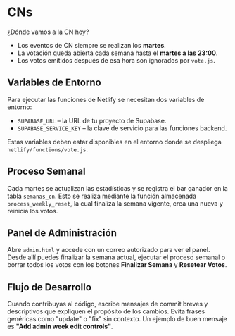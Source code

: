 # CNs
¿Dónde vamos a la CN hoy?

* Los eventos de CN siempre se realizan los **martes**.
* La votación queda abierta cada semana hasta el **martes a las 23:00**.
* Los votos emitidos después de esa hora son ignorados por `vote.js`.

## Variables de Entorno

Para ejecutar las funciones de Netlify se necesitan dos variables de entorno:

- `SUPABASE_URL` – la URL de tu proyecto de Supabase.
- `SUPABASE_SERVICE_KEY` – la clave de servicio para las funciones backend.

Estas variables deben estar disponibles en el entorno donde se despliega `netlify/functions/vote.js`.

## Proceso Semanal

Cada martes se actualizan las estadísticas y se registra el bar ganador en la tabla `semanas_cn`. Esto se realiza mediante la función almacenada `process_weekly_reset`, la cual finaliza la semana vigente, crea una nueva y reinicia los votos.

## Panel de Administración

Abre `admin.html` y accede con un correo autorizado para ver el panel. Desde allí puedes finalizar la semana actual, ejecutar el proceso semanal o borrar todos los votos con los botones **Finalizar Semana** y **Resetear Votos**.

## Flujo de Desarrollo

Cuando contribuyas al código, escribe mensajes de commit breves y descriptivos que expliquen el propósito de los cambios. Evita frases genéricas como "update" o "fix" sin contexto. Un ejemplo de buen mensaje es **"Add admin week edit controls"**.
